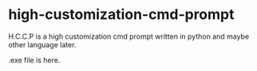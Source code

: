 # high-customization-cmd-prompt
H.C.C.P is a high customization cmd prompt written in python and maybe other language later.

.exe file is here.
